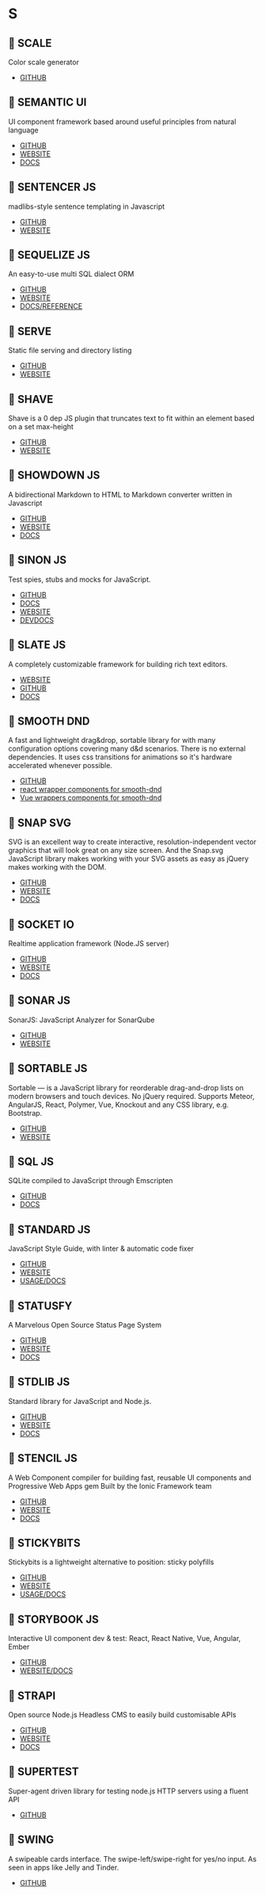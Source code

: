 # S

## :rocket: SCALE

Color scale generator

* [GITHUB](https://github.com/hihayk/scale)

## :rocket: SEMANTIC UI

UI component framework based around useful principles from natural language

* [GITHUB](https://github.com/Semantic-Org/Semantic-UI)
* [WEBSITE](https://semantic-ui.com/)
* [DOCS](https://semantic-ui.com/introduction/getting-started.html)

## :rocket: SENTENCER JS

madlibs-style sentence templating in Javascript

* [GITHUB](https://github.com/kylestetz/Sentencer)
* [WEBSITE](http://kylestetz.github.io/Sentencer/)

## :rocket: SEQUELIZE JS

An easy-to-use multi SQL dialect ORM

* [GITHUB](https://github.com/sequelize/sequelize)
* [WEBSITE](http://docs.sequelizejs.com/)
* [DOCS/REFERENCE](http://docs.sequelizejs.com/identifiers.html)

## :rocket: SERVE

Static file serving and directory listing

* [GITHUB](https://github.com/zeit/serve)
* [WEBSITE](https://zeit.co/blog/serve-7)

## :rocket: SHAVE

Shave is a 0 dep JS plugin that truncates text to fit within an element based on a set max-height

* [GITHUB](https://github.com/dollarshaveclub/shave)
* [WEBSITE](https://dollarshaveclub.github.io/shave/)

## :rocket: SHOWDOWN JS

A bidirectional Markdown to HTML to Markdown converter written in Javascript

* [GITHUB](https://github.com/showdownjs/showdown)
* [WEBSITE](http://showdownjs.com/)
* [DOCS](http://showdownjs.com/#!/documentation)

## :rocket: SINON JS

Test spies, stubs and mocks for JavaScript.

* [GITHUB](https://github.com/sinonjs/sinon)
* [DOCS](https://sinonjs.org/releases/latest/)
* [WEBSITE](https://sinonjs.org/)
* [DEVDOCS](https://devdocs.io/sinon~7/)

## :rocket: SLATE JS

A completely customizable framework for building rich text editors.

* [WEBSITE](https://www.slatejs.org/#/rich-text)
* [GITHUB](https://github.com/ianstormtaylor/slate)
* [DOCS](https://docs.slatejs.org/)

## :rocket: SMOOTH DND

A fast and lightweight drag&drop, sortable library for with many configuration options covering many d&d scenarios. There is no external dependencies. It uses css transitions for animations so it's hardware accelerated whenever possible.

* [GITHUB](https://github.com/kutlugsahin/smooth-dnd)
* [react wrapper components for smooth-dnd](https://github.com/kutlugsahin/react-smooth-dnd)
* [Vue wrappers components for smooth-dnd](https://github.com/kutlugsahin/vue-smooth-dnd)

## :rocket: SNAP SVG

SVG is an excellent way to create interactive, resolution-independent vector graphics that will look great on any size screen. And the Snap.svg JavaScript library makes working with your SVG assets as easy as jQuery makes working with the DOM.

* [GITHUB](https://github.com/adobe-webplatform/Snap.svg)
* [WEBSITE](http://snapsvg.io/)
* [DOCS](http://snapsvg.io/docs/)

## :rocket: SOCKET IO

Realtime application framework (Node.JS server)

* [GITHUB](https://github.com/socketio/socket.io)
* [WEBSITE](http://socket.io)
* [DOCS](https://devdocs.io/socketio/)

## :rocket: SONAR JS

SonarJS: JavaScript Analyzer for SonarQube

* [GITHUB](https://github.com/SonarSource/SonarJS)
* [WEBSITE](https://www.sonarsource.com/products/codeanalyzers/sonarjs.html)

## :rocket: SORTABLE JS

Sortable — is a JavaScript library for reorderable drag-and-drop lists on modern browsers and touch devices. No jQuery required. Supports Meteor, AngularJS, React, Polymer, Vue, Knockout and any CSS library, e.g. Bootstrap.

* [GITHUB](https://github.com/SortableJS/Sortable)
* [WEBSITE](https://sortablejs.github.io/Sortable/)

## :rocket: SQL JS

SQLite compiled to JavaScript through Emscripten

* [GITHUB](https://github.com/kripken/sql.js)
* [DOCS](http://kripken.github.io/sql.js/documentation/#http://kripken.github.io/sql.js/documentation/class/Database.html)

## :rocket: STANDARD JS

JavaScript Style Guide, with linter & automatic code fixer

* [GITHUB](https://github.com/standard/standard)
* [WEBSITE](https://standardjs.com/)
* [USAGE/DOCS](https://standardjs.com/#usage)

## :rocket: STATUSFY

A Marvelous Open Source Status Page System

* [GITHUB](https://github.com/bazzite/statusfy)
* [WEBSITE](https://statusfy.co/)
* [DOCS](https://docs.statusfy.co/)

## :rocket: STDLIB JS

Standard library for JavaScript and Node.js.

* [GITHUB](https://github.com/stdlib-js/stdlib)
* [WEBSITE](https://stdlib.io)
* [DOCS](https://stdlib.io/develop/docs/api/@stdlib/)

## :rocket: STENCIL JS

A Web Component compiler for building fast, reusable UI components and Progressive Web Apps gem Built by the Ionic Framework team

* [GITHUB](https://github.com/ionic-team/stencil)
* [WEBSITE](https://stenciljs.com/)
* [DOCS](https://stenciljs.com/docs/introduction)

## :rocket: STICKYBITS

Stickybits is a lightweight alternative to position: sticky polyfills

* [GITHUB](https://github.com/dollarshaveclub/stickybits)
* [WEBSITE](https://dollarshaveclub.github.io/stickybits/)
* [USAGE/DOCS](https://dollarshaveclub.github.io/stickybits/#usage)

## :rocket: STORYBOOK JS

Interactive UI component dev & test: React, React Native, Vue, Angular, Ember

* [GITHUB](https://github.com/storybooks/storybook)
* [WEBSITE/DOCS](https://storybook.js.org/)

## :rocket: STRAPI

Open source Node.js Headless CMS to easily build customisable APIs

* [GITHUB](https://github.com/strapi/strapi)
* [WEBSITE](https://strapi.io/)
* [DOCS](https://strapi.io/documentation/3.x.x/getting-started/introduction.html)

## :rocket: SUPERTEST

Super-agent driven library for testing node.js HTTP servers using a fluent API

* [GITHUB](https://github.com/visionmedia/supertest)

## :rocket: SWING

A swipeable cards interface. The swipe-left/swipe-right for yes/no input. As seen in apps like Jelly and Tinder.

* [GITHUB](https://github.com/gajus/swing)